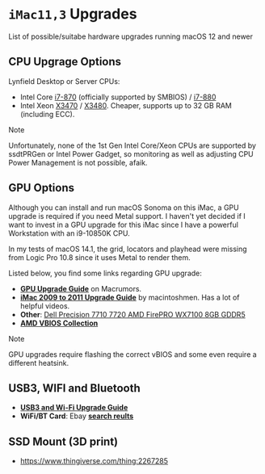 # `iMac11,3` Upgrades
List of possible/suitabe hardware upgrades running macOS 12 and newer

## CPU Upgrage Options

Lynfield Desktop or Server CPUs:

- Intel Core [i7-870](https://ark.intel.com/content/www/de/de/ark/products/48500/intel-core-i7880-processor-8m-cache-3-06-ghz.html) (officially supported by SMBIOS) / [i7-880](https://ark.intel.com/content/www/de/de/ark/products/48500/intel-core-i7880-processor-8m-cache-3-06-ghz.html)
- Intel Xeon [X3470](https://ark.intel.com/content/www/de/de/ark/products/42932/intel-xeon-processor-x3470-8m-cache-2-93-ghz.html) / [X3480](https://ark.intel.com/content/www/de/de/ark/products/48501/intel-xeon-processor-x3480-8m-cache-3-06-ghz.html). Cheaper, supports up to 32 GB RAM (including ECC).

> [!NOTE]
> 
> Unfortunately, none of the 1st Gen Intel Core/Xeon CPUs are supported by ssdtPRGen or Intel Power Gadget, so monitoring as well as adjusting CPU Power Management is not possible, afaik.

## GPU Options
Although you can install and run macOS Sonoma on this iMac, a GPU upgrade is required if you need Metal support. I haven't yet decided if I want to invest in a GPU upgrade for this iMac since I have a powerful Workstation with an i9-10850K CPU.

In my tests of macOS 14.1, the grid, locators and playhead were missing from Logic Pro 10.8 since it uses Metal to render them. 

Listed below, you find some links regarding GPU upgrade:

- [**GPU Upgrade Guide**](https://forums.macrumors.com/threads/2011-imac-graphics-card-upgrade.1596614/) on Macrumors.
- [**iMac 2009 to 2011 Upgrade Guide**](http://macintoshmen.is-great.net/2019/09/08/imac-2009-to-2011-upgrade-guide/?i=1) by macintoshmen. Has a lot of helpful videos.
- **Other**: [Dell Precision 7710 7720 AMD FirePRO WX7100 8GB GDDR5](https://de.aliexpress.com/item/1005001997429932.html?gatewayAdapt=glo2deu)
- [**AMD VBIOS Collection**](https://github.com/Ausdauersportler/IMAC-EFI-BOOT-SCREEN)

> [!NOTE]
> 
>  GPU upgrades require flashing the correct vBIOS and some even require a different heatsink.


## USB3, WIFI and Bluetooth

- [**USB3 and Wi-Fi Upgrade Guide**](https://forums.macrumors.com/threads/usb-3-wifi-ac-bt4-2-for-imac-27-mid-2010.2269396)
- **WiFi/BT Card**: Ebay [**search reults**](https://www.ebay.co.uk/sch/i.html?_nkw=Apple+MacBook+Air+11%E2%80%9D+A1465+13%E2%80%9D+A1466+Airport+Bluetooth+Wifi+Card+Z653-0020%2B) 


## SSD Mount (3D print)
- https://www.thingiverse.com/thing:2267285

